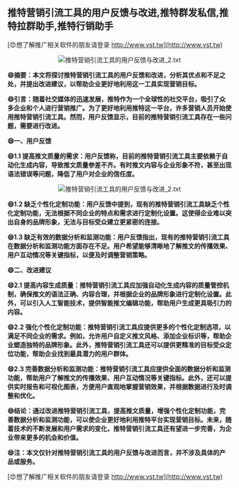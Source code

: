 ## **推特营销引流工具的用户反馈与改进,推特群发私信,推特拉群助手,推特行销助手**

[😍想了解推广相关软件的朋友请登录 http://www.vst.tw](http://www.vst.tw)

 <center><img src="https://vst.tw/MP4/tuiguang/png/1.png" alt="推特营销引流工具的用户反馈与改进_2.txt"></center>

**😄摘要：本文将探讨推特营销引流工具的用户反馈和改进，分析其优点和不足之处，并提出改进建议，以帮助企业更好地利用这一工具实现营销目标。**

**😄引言：随着社交媒体的迅速发展，推特作为一个全球性的社交平台，吸引了众多企业和个人进行营销推广。为了更好地利用推特这一平台，许多营销人员开始使用推特营销引流工具。然而，用户反馈显示，目前的推特营销引流工具存在一些问题，需要进行改进。**

**😄一、用户反馈**

**😄1.1 提高推文质量的需求：用户反馈称，目前的推特营销引流工具主要依赖于自动化生成内容，导致推文质量参差不齐。有时推文内容与企业形象不符，甚至出现语法错误等问题，降低了用户对企业的信任度。**

 <center><img src="https://vst.tw/MP4/tuiguang/png/0.png" alt="推特营销引流工具的用户反馈与改进_2.txt"></center>

**😄1.2 缺乏个性化定制功能：用户反馈中提到，现有的推特营销引流工具缺乏个性化定制功能，无法根据不同企业的特点和需求进行定制化设置。这使得企业难以突出自身的品牌形象，无法与目标受众建立更紧密的连接。**

**😄1.3 缺乏有效的数据分析和监测功能：用户反馈指出，现有的推特营销引流工具在数据分析和监测功能方面存在不足。用户希望能够清晰地了解推文的传播效果、用户互动情况等关键指标，以便及时调整营销策略。**

**😄二、改进建议**

**😄2.1 提高内容生成质量：推特营销引流工具应加强自动化生成内容的质量管控机制，确保推文的语法正确、内容合理，并根据企业的品牌形象进行定制化设置。此外，可以引入人工智能技术，提供智能推文编辑功能，帮助用户生成更具吸引力的内容。**

**😄2.2 强化个性化定制功能：推特营销引流工具应提供更多的个性化定制选项，以满足不同企业的需求。例如，允许用户自定义推文风格、添加企业标识等，帮助企业塑造独特的品牌形象。此外，推特营销引流工具还可以提供更精准的目标受众定位功能，帮助企业找到最具潜力的用户群体。**

**😄2.3 完善数据分析和监测功能：推特营销引流工具应提供全面的数据分析和监测功能，帮助用户了解推文的传播效果、用户互动情况等关键指标。此外，还可以提供实时报告和可视化图表，方便用户直观地掌握营销效果，并根据数据进行及时调整和优化。**

**😄结论：通过改进推特营销引流工具，提高推文质量，增强个性化定制功能，完善数据分析和监测功能，可以使企业更好地利用推特平台实现营销目标。未来，随着技术的不断发展和用户需求的变化，推特营销引流工具还有望进一步完善，为企业带来更多的机会和价值。**

**😄注：本文仅针对推特营销引流工具的用户反馈与改进而言，并不涉及具体的产品或服务。**

[😍想了解推广相关软件的朋友请登录 http://www.vst.tw](http://www.vst.tw)



